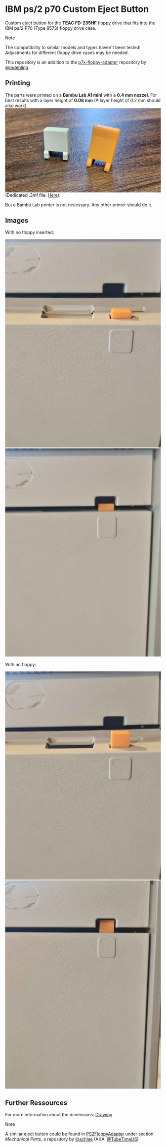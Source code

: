 # IBM ps/2 p70 Custom Eject Button
Custom eject button for the **TEAC FD-235HF** floppy drive that fits into the IBM ps/2 P70 (Type 8573) floppy drive case.

>[!NOTE]
>The compatibility to similar models and types haven't been tested! Adjustments for different floppy drive cases may be needed.


This repository is an addition to the [p7x-floppy-adapter](https://github.com/mdehling/p7x-floppy-adapter) repository by [@mdehling](https://github.com/mdehling).



## Printing

The parts were printed on a **Bambu Lab A1 mini** with a **0.4 mm nozzel**. For best results with a layer height of **0.08 mm** (A layer height of 0.2 mm should also work).
<img style="float:right;" src="img\comparison.jpg" alt="Comparison: 'old' eject button - custom eject button"></img>

(Dedicated .3mf file: <a href="model\IBM FLOPPY EDJECT BUTTON v2.3mf">Here</a>).

But a Bambu Lab printer is not necessary. Any other printer should do it.

## Images
With no floppy inserted:

<img style="" src="img\no-floppy.jpg" alt="Image of drive without a floppy" height=auto width=auto></img>
<img style="" src="img\no-floppy-folded-in.jpg" alt="Image of drive without a floppy inserted - folded in" height=auto width=auto></img>

With an floppy:

<img style="" src="img\floppy.jpg" alt="Image of drive with a floppy" height=auto width=auto></img>
<img style="" src="img\floppy-folded-in.jpg" alt="Image of drive with a floppy inserted - folded in" height=auto width=auto></img>

## Further Ressources
For more information about the dimensions: <a href="drawing\IBM FLOPPY EDJECT BUTTON Drawing v1.pdf">Drawing</a>

>[!NOTE]
>A similar eject button could be found in [PS2FloppyAdapter](https://github.com/schlae/PS2FloppyAdapter) under section *Mechanical Parts*, a repository by [@schlae](https://github.com/schlae) (AKA. [@TubeTimeUS](https://x.com/tubetimeus))
